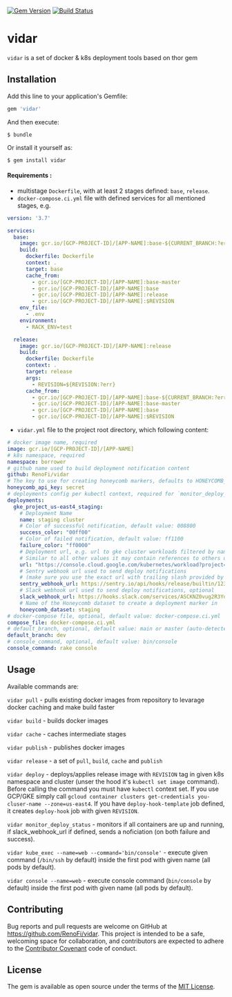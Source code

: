 [![Gem Version](https://badge.fury.io/rb/vidar.svg)](https://rubygems.org/gems/vidar)
[![Build Status](https://github.com/RenoFi/vidar/actions/workflows/ci.yml/badge.svg)](https://github.com/RenoFi/vidar/actions/workflows/ci.yml?query=branch%3Amain)

# vidar

`vidar` is a set of docker & k8s deployment tools based on thor gem

## Installation

Add this line to your application's Gemfile:

```ruby
gem 'vidar'
```

And then execute:

    $ bundle

Or install it yourself as:

    $ gem install vidar


#### Requirements :

* multistage `Dockerfile`, with at least 2 stages defined: `base`, `release`.
* `docker-compose.ci.yml` file with defined services for all mentioned stages, e.g.

```yml
version: '3.7'

services:
  base:
    image: gcr.io/[GCP-PROJECT-ID]/[APP-NAME]:base-${CURRENT_BRANCH:?err}
    build:
      dockerfile: Dockerfile
      context: .
      target: base
      cache_from:
        - gcr.io/[GCP-PROJECT-ID]/[APP-NAME]:base-master
        - gcr.io/[GCP-PROJECT-ID]/[APP-NAME]:base
        - gcr.io/[GCP-PROJECT-ID]/[APP-NAME]:release
        - gcr.io/[GCP-PROJECT-ID]/[APP-NAME]:$REVISION
    env_file:
      - .env
    environment:
      - RACK_ENV=test

  release:
    image: gcr.io/[GCP-PROJECT-ID]/[APP-NAME]:release
    build:
      dockerfile: Dockerfile
      context: .
      target: release
      args:
        - REVISION=${REVISION:?err}
      cache_from:
        - gcr.io/[GCP-PROJECT-ID]/[APP-NAME]:base-${CURRENT_BRANCH:?err}
        - gcr.io/[GCP-PROJECT-ID]/[APP-NAME]:base-master
        - gcr.io/[GCP-PROJECT-ID]/[APP-NAME]:base
        - gcr.io/[GCP-PROJECT-ID]/[APP-NAME]:$REVISION
```

* `vidar.yml` file to the project root directory, which following content:

```yml
# docker image name, required
image: gcr.io/[GCP-PROJECT-ID]/[APP-NAME]
# k8s namespace, required
namespace: borrower
# github name used to build deployment notification content
github: RenoFi/vidar
# The key to use for creating honeycomb markers, defaults to HONEYCOMB_API_KEY env var
honeycomb_api_key: secret
# deployments config per kubectl context, required for `monitor_deploy_status` command
deployments:
  gke_project_us-east4_staging:
    # Deployment Name
    name: staging cluster
    # Color of successful notification, default value: 008800
    success_color: "00ff00"
    # Color of failed notification, default value: ff1100
    failure_color: "ff0000"
    # Deployment url, e.g. url to gke cluster workloads filtered by namespace
    # Similar to all other values it may contain references to others using mustache-like interpolation.
    url: "https://console.cloud.google.com/kubernetes/workload?project=project&namespace={{namespace}}"
    # Sentry webhook url used to send deploy notifications
    # (make sure you use the exact url with trailing slash provided by sentry), optional
    sentry_webhook_url: https://sentry.io/api/hooks/release/builtin/123/asdf/
    # Slack webhook url used to send deploy notifications, optional
    slack_webhook_url: https://hooks.slack.com/services/ASCKNZ0vug2R3Ydo/ASCKNZ0vug2R3Ydo/ASCKNZ0vug2R3Ydo
    # Name of the Honeycomb dataset to create a deployment marker in
    honeycomb_dataset: staging
# docker-compose file, optional, default value: docker-compose.ci.yml
compose_file: docker-compose.ci.yml
# default_branch, optional, default value: main or master (auto-detected from local branches)
default_branch: dev
# console_command, optional, default value: bin/console
console_command: rake console
```

## Usage

Available commands are:

`vidar pull` - pulls existing docker images from repository to levarage docker caching and make build faster

`vidar build` - builds docker images

`vidar cache` - caches intermediate stages

`vidar publish` - publishes docker images

`vidar release` - a set of `pull`, `build`, `cache` and `publish`

`vidar deploy` - deploys/applies release image with `REVISION` tag in given k8s namespace and cluster (unser the hood it's `kubectl set image` command). Before calling the command you must have `kubectl` context set. If you use GCP/GKE simply call `gcloud container clusters get-credentials you-cluser-name --zone=us-east4`. If you have `deploy-hook-template` job defined, it creates `deploy-hook` job with given `REVISION`.

`vidar monitor_deploy_status` - monitors if all containers are up and running, if slack_webhook_url if defined, sends a noficiation (on both failure and success).

`vidar kube_exec --name=web --command='bin/console'` - execute given command (`/bin/ssh` by default) inside the first pod with given name (all pods by default).

`vidar console --name=web` - execute console command (`bin/console` by default) inside the first pod with given name (all pods by default).

## Contributing

Bug reports and pull requests are welcome on GitHub at https://github.com/RenoFi/vidar. This project is intended to be a safe, welcoming space for collaboration, and contributors are expected to adhere to the [Contributor Covenant](http://contributor-covenant.org) code of conduct.

## License

The gem is available as open source under the terms of the [MIT License](https://opensource.org/licenses/MIT).

